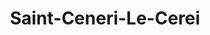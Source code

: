 ---
guid: "5e9b4080d107"
title: "Saint-Ceneri-Le-Cerei"
latlng: "48.379355, -0.052849"
youtubeId: "WLFxZqIBkbU"
---